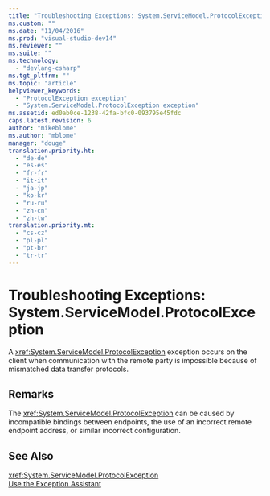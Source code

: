 ```yaml
---
title: "Troubleshooting Exceptions: System.ServiceModel.ProtocolException | Microsoft Docs"
ms.custom: ""
ms.date: "11/04/2016"
ms.prod: "visual-studio-dev14"
ms.reviewer: ""
ms.suite: ""
ms.technology: 
  - "devlang-csharp"
ms.tgt_pltfrm: ""
ms.topic: "article"
helpviewer_keywords: 
  - "ProtocolException exception"
  - "System.ServiceModel.ProtocolException exception"
ms.assetid: ed0ab0ce-1238-42fa-bfc0-093795e45fdc
caps.latest.revision: 6
author: "mikeblome"
ms.author: "mblome"
manager: "douge"
translation.priority.ht: 
  - "de-de"
  - "es-es"
  - "fr-fr"
  - "it-it"
  - "ja-jp"
  - "ko-kr"
  - "ru-ru"
  - "zh-cn"
  - "zh-tw"
translation.priority.mt: 
  - "cs-cz"
  - "pl-pl"
  - "pt-br"
  - "tr-tr"
---
```

# Troubleshooting Exceptions: System.ServiceModel.ProtocolException
A <xref:System.ServiceModel.ProtocolException> exception occurs on the client when communication with the remote party is impossible because of mismatched data transfer protocols.  
  
## Remarks  
 The <xref:System.ServiceModel.ProtocolException> can be caused by incompatible bindings between endpoints, the use of an incorrect remote endpoint address, or similar incorrect configuration.  
  
## See Also  
 <xref:System.ServiceModel.ProtocolException>   
 [Use the Exception Assistant](../Topic/How%20to:%20Use%20the%20Exception%20Assistant.md)